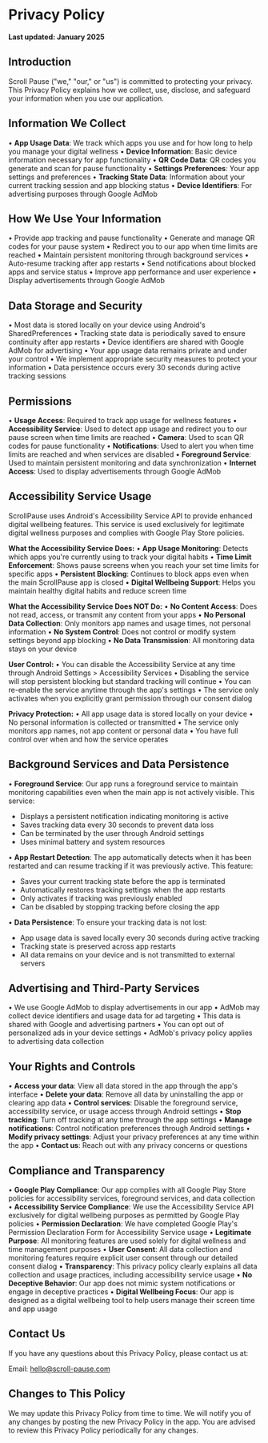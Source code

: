 # Privacy Policy

**Last updated: January 2025**

## Introduction

Scroll Pause ("we," "our," or "us") is committed to protecting your privacy. This Privacy Policy explains how we collect, use, disclose, and safeguard your information when you use our application.

## Information We Collect

• **App Usage Data**: We track which apps you use and for how long to help you manage your digital wellness
• **Device Information**: Basic device information necessary for app functionality
• **QR Code Data**: QR codes you generate and scan for pause functionality
• **Settings Preferences**: Your app settings and preferences
• **Tracking State Data**: Information about your current tracking session and app blocking status
• **Device Identifiers**: For advertising purposes through Google AdMob

## How We Use Your Information

• Provide app tracking and pause functionality
• Generate and manage QR codes for your pause system
• Redirect you to our app when time limits are reached
• Maintain persistent monitoring through background services
• Auto-resume tracking after app restarts
• Send notifications about blocked apps and service status
• Improve app performance and user experience
• Display advertisements through Google AdMob

## Data Storage and Security

• Most data is stored locally on your device using Android's SharedPreferences
• Tracking state data is periodically saved to ensure continuity after app restarts
• Device identifiers are shared with Google AdMob for advertising
• Your app usage data remains private and under your control
• We implement appropriate security measures to protect your information
• Data persistence occurs every 30 seconds during active tracking sessions

## Permissions

• **Usage Access**: Required to track app usage for wellness features
• **Accessibility Service**: Used to detect app usage and redirect you to our pause screen when time limits are reached
• **Camera**: Used to scan QR codes for pause functionality
• **Notifications**: Used to alert you when time limits are reached and when services are disabled
• **Foreground Service**: Used to maintain persistent monitoring and data synchronization
• **Internet Access**: Used to display advertisements through Google AdMob

## Accessibility Service Usage

ScrollPause uses Android's Accessibility Service API to provide enhanced digital wellbeing features. This service is used exclusively for legitimate digital wellness purposes and complies with Google Play Store policies.

**What the Accessibility Service Does:**
• **App Usage Monitoring**: Detects which apps you're currently using to track your digital habits
• **Time Limit Enforcement**: Shows pause screens when you reach your set time limits for specific apps
• **Persistent Blocking**: Continues to block apps even when the main ScrollPause app is closed
• **Digital Wellbeing Support**: Helps you maintain healthy digital habits and reduce screen time

**What the Accessibility Service Does NOT Do:**
• **No Content Access**: Does not read, access, or transmit any content from your apps
• **No Personal Data Collection**: Only monitors app names and usage times, not personal information
• **No System Control**: Does not control or modify system settings beyond app blocking
• **No Data Transmission**: All monitoring data stays on your device

**User Control:**
• You can disable the Accessibility Service at any time through Android Settings > Accessibility Services
• Disabling the service will stop persistent blocking but standard tracking will continue
• You can re-enable the service anytime through the app's settings
• The service only activates when you explicitly grant permission through our consent dialog

**Privacy Protection:**
• All app usage data is stored locally on your device
• No personal information is collected or transmitted
• The service only monitors app names, not app content or personal data
• You have full control over when and how the service operates

## Background Services and Data Persistence

• **Foreground Service**: Our app runs a foreground service to maintain monitoring capabilities even when the main app is not actively visible. This service:
  - Displays a persistent notification indicating monitoring is active
  - Saves tracking data every 30 seconds to prevent data loss
  - Can be terminated by the user through Android settings
  - Uses minimal battery and system resources

• **App Restart Detection**: The app automatically detects when it has been restarted and can resume tracking if it was previously active. This feature:
  - Saves your current tracking state before the app is terminated
  - Automatically restores tracking settings when the app restarts
  - Only activates if tracking was previously enabled
  - Can be disabled by stopping tracking before closing the app

• **Data Persistence**: To ensure your tracking data is not lost:
  - App usage data is saved locally every 30 seconds during active tracking
  - Tracking state is preserved across app restarts
  - All data remains on your device and is not transmitted to external servers

## Advertising and Third-Party Services

• We use Google AdMob to display advertisements in our app
• AdMob may collect device identifiers and usage data for ad targeting
• This data is shared with Google and advertising partners
• You can opt out of personalized ads in your device settings
• AdMob's privacy policy applies to advertising data collection

## Your Rights and Controls

• **Access your data**: View all data stored in the app through the app's interface
• **Delete your data**: Remove all data by uninstalling the app or clearing app data
• **Control services**: Disable the foreground service, accessibility service, or usage access through Android settings
• **Stop tracking**: Turn off tracking at any time through the app settings
• **Manage notifications**: Control notification preferences through Android settings
• **Modify privacy settings**: Adjust your privacy preferences at any time within the app
• **Contact us**: Reach out with any privacy concerns or questions

## Compliance and Transparency

• **Google Play Compliance**: Our app complies with all Google Play Store policies for accessibility services, foreground services, and data collection
• **Accessibility Service Compliance**: We use the Accessibility Service API exclusively for digital wellbeing purposes as permitted by Google Play policies
• **Permission Declaration**: We have completed Google Play's Permission Declaration Form for Accessibility Service usage
• **Legitimate Purpose**: All monitoring features are used solely for digital wellness and time management purposes
• **User Consent**: All data collection and monitoring features require explicit user consent through our detailed consent dialog
• **Transparency**: This privacy policy clearly explains all data collection and usage practices, including accessibility service usage
• **No Deceptive Behavior**: Our app does not mimic system notifications or engage in deceptive practices
• **Digital Wellbeing Focus**: Our app is designed as a digital wellbeing tool to help users manage their screen time and app usage

## Contact Us

If you have any questions about this Privacy Policy, please contact us at:

Email: hello@scroll-pause.com

## Changes to This Policy

We may update this Privacy Policy from time to time. We will notify you of any changes by posting the new Privacy Policy in the app. You are advised to review this Privacy Policy periodically for any changes.